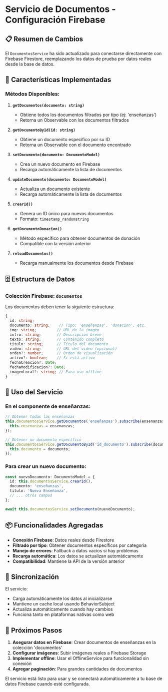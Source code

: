# Servicio de Documentos - Configuración Firebase

## 📋 Resumen de Cambios

El `DocumentosService` ha sido actualizado para conectarse directamente con Firebase Firestore, reemplazando los datos de prueba por datos reales desde la base de datos.

## 🔧 Características Implementadas

### Métodos Disponibles:

1. **`getDocumentos(documento: string)`**
   - Obtiene todos los documentos filtrados por tipo (ej: 'enseñanzas')
   - Retorna un Observable con los documentos filtrados

2. **`getDocumentoById(id: string)`**
   - Obtiene un documento específico por su ID
   - Retorna un Observable con el documento encontrado

3. **`setDocumento(documento: DocumentoModel)`**
   - Crea un nuevo documento en Firebase
   - Recarga automáticamente la lista de documentos

4. **`updateDocumento(documento: DocumentoModel)`**
   - Actualiza un documento existente
   - Recarga automáticamente la lista de documentos

5. **`crearId()`**
   - Genera un ID único para nuevos documentos
   - Formato: `timestamp_randomstring`

6. **`getDocumentoDonacion()`**
   - Método específico para obtener documentos de donación
   - Compatible con la versión anterior

7. **`reloadDocumentos()`**
   - Recarga manualmente los documentos desde Firebase

## 🗄️ Estructura de Datos

### Colección Firebase: `documentos`

Los documentos deben tener la siguiente estructura:

```typescript
{
  id: string;
  documento: string;    // Tipo: 'enseñanzas', 'donacion', etc.
  img: string;         // URL de la imagen
  intro: string;       // Descripción breve
  texto: string;       // Contenido completo
  titulo: string;      // Título del documento
  video: string;       // URL del video (opcional)
  orden?: number;      // Orden de visualización
  activo?: boolean;    // Si está activo
  fechaCreacion?: Date;
  fechaModificacion?: Date;
  imagenLocal?: string; // Para uso offline
}
```

## 🚀 Uso del Servicio

### En el componente de enseñanzas:

```typescript
// Obtener todas las enseñanzas
this.documentosService.getDocumentos('enseñanzas').subscribe(ensenanzas => {
  this.ensenanzas = ensenanzas;
});

// Obtener un documento específico
this.documentosService.getDocumentoById('id_documento').subscribe(documento => {
  this.documento = documento;
});
```

### Para crear un nuevo documento:

```typescript
const nuevoDocumento: DocumentoModel = {
  id: this.documentosService.crearId(),
  documento: 'enseñanzas',
  titulo: 'Nueva Enseñanza',
  // ... otros campos
};

await this.documentosService.setDocumento(nuevoDocumento);
```

## 📦 Funcionalidades Agregadas

- **Conexión Firebase**: Datos reales desde Firestore
- **Filtrado por tipo**: Obtener documentos específicos por categoría
- **Manejo de errores**: Fallback a datos vacíos si hay problemas
- **Recarga automática**: Los datos se actualizan automáticamente
- **Compatibilidad**: Mantiene la API de la versión anterior

## 🔄 Sincronización

El servicio:
- Carga automáticamente los datos al inicializarse
- Mantiene un cache local usando BehaviorSubject
- Actualiza automáticamente cuando hay cambios
- Funciona tanto en plataformas nativas como web

## 📱 Próximos Pasos

1. **Asegurar datos en Firebase**: Crear documentos de enseñanzas en la colección 'documentos'
2. **Configurar imágenes**: Subir imágenes reales a Firebase Storage
3. **Implementar offline**: Usar el OfflineService para funcionalidad sin conexión
4. **Agregar paginación**: Para grandes cantidades de documentos

El servicio está listo para usar y se conectará automáticamente a tu base de datos Firebase cuando esté configurada.
